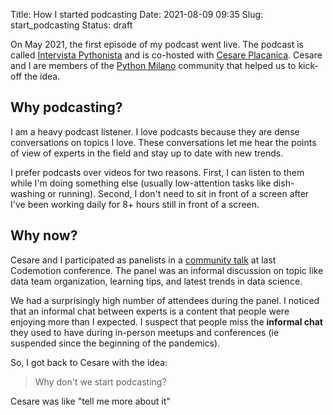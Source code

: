 Title: How I started podcasting
Date: 2021-08-09 09:35
Slug: start_podcasting
Status: draft

On May 2021, the first episode of my podcast went live. The podcast is called [Intervista Pythonista](http://intervistapythonista.com/) and is co-hosted with [Cesare Placanica](https://it.linkedin.com/in/cesare-placanica). Cesare and I are members of the [Python Milano](http://milano.python.it/) community that helped us to kick-off the idea.

## Why podcasting?

I am a heavy podcast listener. I love podcasts because they are dense conversations on topics I love. These conversations let me hear the points of view of experts in the field and stay up to date with new trends.

I prefer podcasts over videos for two reasons. First, I can listen to them while I'm doing something else (usually low-attention tasks like dish-washing or running). Second, I don't need to sit in front of a screen after I've been working daily for 8+ hours still in front of a screen.

## Why now?

Cesare and I participated as panelists in a [community talk](https://talks.codemotion.com/panel-online---stories-of-python-and-dat) at last Codemotion conference. The panel was an informal discussion on topic like data team organization, learning tips, and latest trends in data science.

We had a surprisingly high number of attendees during the panel. I noticed that an informal chat between experts is a content that people were enjoying more than I expected. I suspect that people miss the **informal chat** they used to have during in-person meetups and conferences (ie suspended since the beginning of the pandemics).

So, I got back to Cesare with the idea:

> Why don't we start podcasting?

Cesare was like "tell me more about it"
